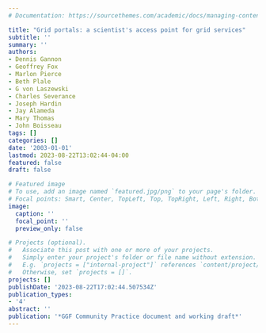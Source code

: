 ```yaml
---
# Documentation: https://sourcethemes.com/academic/docs/managing-content/

title: "Grid portals: a scientist's access point for grid services"
subtitle: ''
summary: ''
authors:
- Dennis Gannon
- Geoffrey Fox
- Marlon Pierce
- Beth Plale
- G von Laszewski
- Charles Severance
- Joseph Hardin
- Jay Alameda
- Mary Thomas
- John Boisseau
tags: []
categories: []
date: '2003-01-01'
lastmod: 2023-08-22T13:02:44-04:00
featured: false
draft: false

# Featured image
# To use, add an image named `featured.jpg/png` to your page's folder.
# Focal points: Smart, Center, TopLeft, Top, TopRight, Left, Right, BottomLeft, Bottom, BottomRight.
image:
  caption: ''
  focal_point: ''
  preview_only: false

# Projects (optional).
#   Associate this post with one or more of your projects.
#   Simply enter your project's folder or file name without extension.
#   E.g. `projects = ["internal-project"]` references `content/project/deep-learning/index.md`.
#   Otherwise, set `projects = []`.
projects: []
publishDate: '2023-08-22T17:02:44.507534Z'
publication_types:
- '4'
abstract: ''
publication: '*GGF Community Practice document and working draft*'
---
```

